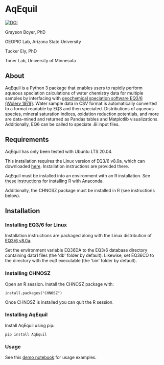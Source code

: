 # AqEquil

[![DOI](https://zenodo.org/badge/DOI/10.5281/zenodo.5534832.svg)](https://doi.org/10.5281/zenodo.5534832)

Grayson Boyer, PhD

GEOPIG Lab, Arizona State University

Tucker Ely, PhD

Toner Lab, University of Minnesota

## About

AqEquil is a Python 3 package that enables users to rapidly perform aqueous speciation calculations of water chemistry data for multiple samples by interfacing with [geochemical speciation software EQ3/6](https://www-gs.llnl.gov/energy-homeland-security/geochemistry) [(Wolery 1979)](https://inis.iaea.org/collection/NCLCollectionStore/_Public/10/474/10474294.pdf). Water sample data in CSV format is automatically converted to a format readable by EQ3 and then speciated. Distributions of aqueous species, mineral saturation indices, oxidation reduction potentials, and more are data-mined and returned as Pandas tables and Matplotlib visualizations. Additionally, EQ6 can be called to speciate .6i input files.

## Requirements

AqEquil has only been tested with Ubuntu LTS 20.04.

This installation requires the Linux version of EQ3/6 v8.0a, which can downloaded [here](https://www-gs.llnl.gov/energy-homeland-security/geochemistry). Installation instructions are provided there.

AqEquil must be installed into an environment with an R installation. See [these instructions](https://docs.anaconda.com/anaconda/user-guide/tasks/using-r-language/) for installing R with Anaconda.

Additionally, the CHNOSZ package must be installed in R (see instructions below).

## Installation

### Installing EQ3/6 for Linux

Installation instructions are packaged along with the Linux distribution of [EQ3/6 v8.0a](https://www-gs.llnl.gov/energy-homeland-security/geochemistry).

Set the environment variable EQ36DA to the EQ3/6 database directory containing data1 files (the 'db' folder by default). Likewise, set EQ36CO to the directory with the eq3 executable (the 'bin' folder by default).

### Installing CHNOSZ

Open an R session. Install the CHNOSZ package with:

```install.packages("CHNOSZ")```

Once CHNOSZ is installed you can quit the R session.

### Installing AqEquil

Install AqEquil using pip:

```pip install AqEquil```

### Usage

See this [demo notebook](https://gitlab.com/worm1/worm-library/-/blob/master/3-Aqueous-Speciation/1-Introduction-to-Aq-Speciation/2-Intro-to-Multi-Aq-Speciation.ipynb) for usage examples.
